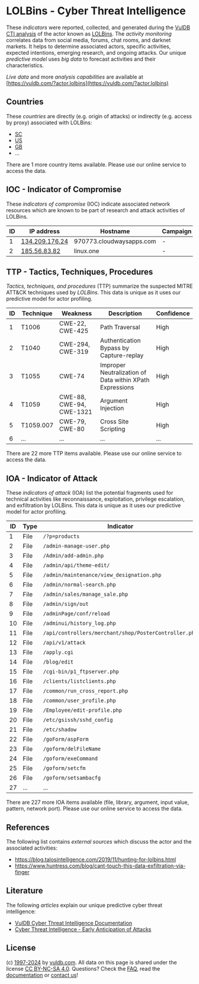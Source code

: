 # LOLBins - Cyber Threat Intelligence

These _indicators_ were reported, collected, and generated during the [VulDB CTI analysis](https://vuldb.com/?kb.cti) of the actor known as [LOLBins](https://vuldb.com/?actor.lolbins). The _activity monitoring_ correlates data from social media, forums, chat rooms, and darknet markets. It helps to determine associated actors, specific activities, expected intentions, emerging research, and ongoing attacks. Our unique _predictive model_ uses _big data_ to forecast activities and their characteristics.

_Live data_ and more _analysis capabilities_ are available at [https://vuldb.com/?actor.lolbins](https://vuldb.com/?actor.lolbins)

## Countries

These _countries_ are directly (e.g. origin of attacks) or indirectly (e.g. access by proxy) associated with LOLBins:

* [SC](https://vuldb.com/?country.sc)
* [US](https://vuldb.com/?country.us)
* [GB](https://vuldb.com/?country.gb)
* ...

There are 1 more country items available. Please use our online service to access the data.

## IOC - Indicator of Compromise

These _indicators of compromise_ (IOC) indicate associated network resources which are known to be part of research and attack activities of LOLBins.

ID | IP address | Hostname | Campaign | Confidence
-- | ---------- | -------- | -------- | ----------
1 | [134.209.176.24](https://vuldb.com/?ip.134.209.176.24) | 970773.cloudwaysapps.com | - | High
2 | [185.56.83.82](https://vuldb.com/?ip.185.56.83.82) | linux.one | - | High

## TTP - Tactics, Techniques, Procedures

_Tactics, techniques, and procedures_ (TTP) summarize the suspected MITRE ATT&CK techniques used by _LOLBins_. This data is unique as it uses our predictive model for actor profiling.

ID | Technique | Weakness | Description | Confidence
-- | --------- | -------- | ----------- | ----------
1 | T1006 | CWE-22, CWE-425 | Path Traversal | High
2 | T1040 | CWE-294, CWE-319 | Authentication Bypass by Capture-replay | High
3 | T1055 | CWE-74 | Improper Neutralization of Data within XPath Expressions | High
4 | T1059 | CWE-88, CWE-94, CWE-1321 | Argument Injection | High
5 | T1059.007 | CWE-79, CWE-80 | Cross Site Scripting | High
6 | ... | ... | ... | ...

There are 22 more TTP items available. Please use our online service to access the data.

## IOA - Indicator of Attack

These _indicators of attack_ (IOA) list the potential fragments used for technical activities like reconnaissance, exploitation, privilege escalation, and exfiltration by LOLBins. This data is unique as it uses our predictive model for actor profiling.

ID | Type | Indicator | Confidence
-- | ---- | --------- | ----------
1 | File | `/?p=products` | Medium
2 | File | `/admin-manage-user.php` | High
3 | File | `/Admin/add-admin.php` | High
4 | File | `/admin/api/theme-edit/` | High
5 | File | `/admin/maintenance/view_designation.php` | High
6 | File | `/admin/normal-search.php` | High
7 | File | `/admin/sales/manage_sale.php` | High
8 | File | `/admin/sign/out` | High
9 | File | `/adminPage/conf/reload` | High
10 | File | `/adminui/history_log.php` | High
11 | File | `/api/controllers/merchant/shop/PosterController.php` | High
12 | File | `/api/v1/attack` | High
13 | File | `/apply.cgi` | Medium
14 | File | `/blog/edit` | Medium
15 | File | `/cgi-bin/p1_ftpserver.php` | High
16 | File | `/clients/listclients.php` | High
17 | File | `/common/run_cross_report.php` | High
18 | File | `/common/user_profile.php` | High
19 | File | `/Employee/edit-profile.php` | High
20 | File | `/etc/gsissh/sshd_config` | High
21 | File | `/etc/shadow` | Medium
22 | File | `/goForm/aspForm` | High
23 | File | `/goform/delFileName` | High
24 | File | `/goform/exeCommand` | High
25 | File | `/goform/setcfm` | High
26 | File | `/goform/setsambacfg` | High
27 | ... | ... | ...

There are 227 more IOA items available (file, library, argument, input value, pattern, network port). Please use our online service to access the data.

## References

The following list contains _external sources_ which discuss the actor and the associated activities:

* https://blog.talosintelligence.com/2019/11/hunting-for-lolbins.html
* https://www.huntress.com/blog/cant-touch-this-data-exfiltration-via-finger

## Literature

The following _articles_ explain our unique predictive cyber threat intelligence:

* [VulDB Cyber Threat Intelligence Documentation](https://vuldb.com/?kb.cti)
* [Cyber Threat Intelligence - Early Anticipation of Attacks](https://www.scip.ch/en/?labs.20201022)

## License

(c) [1997-2024](https://vuldb.com/?kb.changelog) by [vuldb.com](https://vuldb.com/?kb.about). All data on this page is shared under the license [CC BY-NC-SA 4.0](https://creativecommons.org/licenses/by-nc-sa/4.0/). Questions? Check the [FAQ](https://vuldb.com/?kb.faq), read the [documentation](https://vuldb.com/?kb) or [contact us](https://vuldb.com/?contact)!
